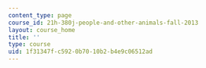 ```yaml
---
content_type: page
course_id: 21h-380j-people-and-other-animals-fall-2013
layout: course_home
title: ''
type: course
uid: 1f31347f-c592-0b70-10b2-b4e9c06512ad
---
```

